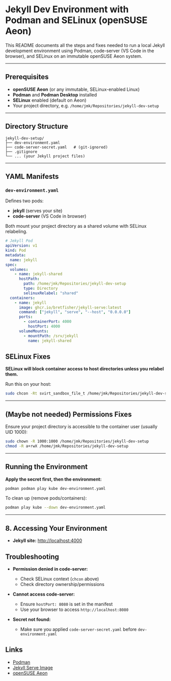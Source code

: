 # Jekyll Dev Environment with Podman and SELinux (openSUSE Aeon)

This README documents all the steps and fixes needed to run a local Jekyll development environment using Podman, code-server (VS Code in the browser), and SELinux on an immutable openSUSE Aeon system.

---

## Prerequisites

- **openSUSE Aeon** (or any immutable, SELinux-enabled Linux)
- **Podman** and **Podman Desktop** installed
- **SELinux** enabled (default on Aeon)
- Your project directory, e.g. `/home/jmk/Repositories/jekyll-dev-setup`

---

## Directory Structure

```
jekyll-dev-setup/
├── dev-environment.yaml
├── code-server-secret.yaml   # (git-ignored)
├── .gitignore
└── ... (your Jekyll project files)
```

---

## YAML Manifests

### `dev-environment.yaml`

Defines two pods:  
- **jekyll** (serves your site)
- **code-server** (VS Code in browser)

Both mount your project directory as a shared volume with SELinux relabeling.

```yaml
# Jekyll Pod
apiVersion: v1
kind: Pod
metadata:
  name: jekyll
spec:
  volumes:
    - name: jekyll-shared
      hostPath:
        path: /home/jmk/Repositories/jekyll-dev-setup
        type: Directory
        selinuxRelabel: "shared"
  containers:
    - name: jekyll
      image: ghcr.io/bretfisher/jekyll-serve:latest
      command: ["jekyll", "serve", "--host", "0.0.0.0"]
      ports:
        - containerPort: 4000
          hostPort: 4000
      volumeMounts:
        - mountPath: /srv/jekyll
          name: jekyll-shared
```


## SELinux Fixes

**SELinux will block container access to host directories unless you relabel them.**

Run this on your host:
```bash
sudo chcon -Rt svirt_sandbox_file_t /home/jmk/Repositories/jekyll-dev-setup
```

---

## (Maybe not needed) Permissions Fixes

Ensure your project directory is accessible to the container user (usually UID 1000):

```bash
sudo chown -R 1000:1000 /home/jmk/Repositories/jekyll-dev-setup
chmod -R a+rwX /home/jmk/Repositories/jekyll-dev-setup
```

---

## Running the Environment

**Apply the secret first, then the environment:**

```bash
podman podman play kube dev-environment.yaml
```

To clean up (remove pods/containers):
```bash
podman play kube --down dev-environment.yaml
```


---

## 8. Accessing Your Environment

- **Jekyll site:** [http://localhost:4000](http://localhost:4000)


## Troubleshooting

- **Permission denied in code-server:**  
  - Check SELinux context (`chcon` above)
  - Check directory ownership/permissions

- **Cannot access code-server:**  
  - Ensure `hostPort: 8080` is set in the manifest
  - Use your browser to access `http://localhost:8080`

- **Secret not found:**  
  - Make sure you applied `code-server-secret.yaml` before `dev-environment.yaml`

## Links

- [Podman](https://podman.io/)
- [Jekyll Serve Image](https://github.com/BretFisher/jekyll-serve)
- [openSUSE Aeon](https://en.opensuse.org/Portal:MicroOS)